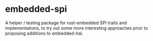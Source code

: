 # embedded-spi

A helper / testing package for rust-embedded SPI traits and implementations, to try out some more interesting approaches prior to proposing additions to embedded-hal.
